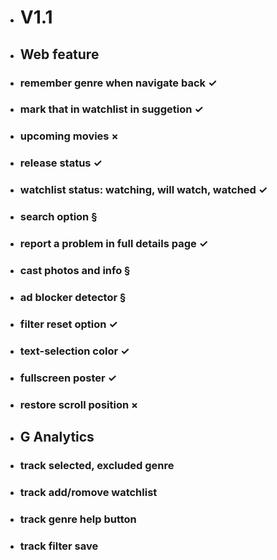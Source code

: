* # V1.1
* ## Web feature
* ### remember genre when navigate back ✓
* ### mark that in watchlist in suggetion ✓
* ### upcoming movies ×
* ### release status ✓
* ### watchlist status: watching, will watch, watched ✓
* ### search option §
* ### report a problem in full details page ✓
* ### cast photos and info §
* ### ad blocker detector §
* ### filter reset option ✓
* ### text-selection color ✓
* ### fullscreen poster ✓
* ### restore scroll position ×

* ## G Analytics
* ### track selected, excluded genre
* ### track add/romove watchlist
* ### track genre help button
* ### track filter save